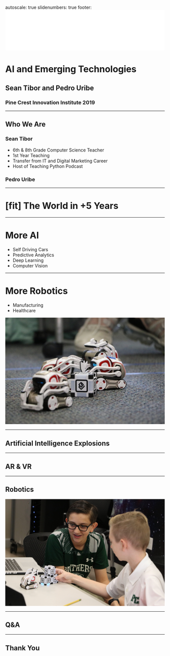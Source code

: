 autoscale: true
slidenumbers: true
footer: ![inline 50%](photos/Innovation_Institute_white_transparent.png)

# AI and Emerging Technologies
## Sean Tibor and Pedro Uribe
### Pine Crest Innovation Institute 2019

---

## Who We Are

### Sean Tibor
* 6th & 8th Grade Computer Science Teacher
* 1st Year Teaching
* Transfer from IT and Digital Marketing Career
* Host of Teaching Python Podcast

### Pedro Uribe

---

# [fit] The World in +5 Years

---

# More AI
* Self Driving Cars
* Predictive Analytics
* Deep Learning
* Computer Vision

---

# More Robotics
* Manufacturing
* Healthcare

![right](photos/cozmo_robots.jpg)

---

## Artificial Intelligence Explosions

---

## AR & VR

---

## Robotics
![](photos/cozmo_students.jpg)

---

## Q&A

---

## Thank You